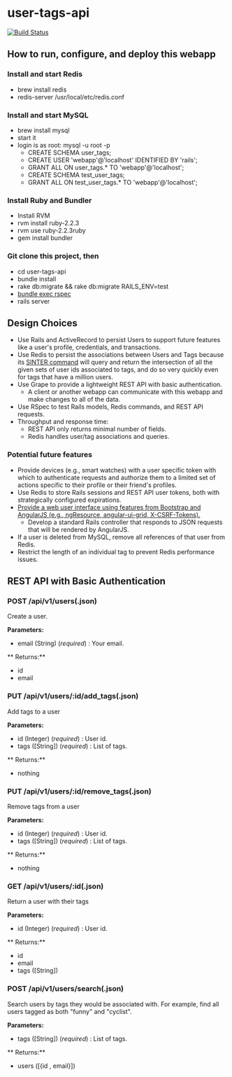 # user-tags-api

[![Build Status](https://travis-ci.org/robertjamesmiller/user-tags-api.svg?branch=master)](https://travis-ci.org/robertjamesmiller/user-tags-api)

## How to run, configure, and deploy this webapp
 
### Install and start Redis

* brew install redis
* redis-server /usr/local/etc/redis.conf

### Install and start MySQL

* brew install mysql
* start it
* login is as root: mysql -u root -p
  * CREATE SCHEMA user_tags;
  * CREATE USER 'webapp'@'localhost' IDENTIFIED BY 'rails';
  * GRANT ALL ON user_tags.* TO 'webapp'@'localhost';
  * CREATE SCHEMA test_user_tags; 
  * GRANT ALL ON test_user_tags.* TO 'webapp'@'localhost';

### Install Ruby and Bundler

* Install RVM
* rvm install ruby-2.2.3
* rvm use ruby-2.2.3ruby 
* gem install bundler

### Git clone this project, then

* cd user-tags-api
* bundle install
* rake db:migrate && rake db:migrate RAILS_ENV=test
* [bundle exec rspec](https://travis-ci.org/robertjamesmiller/user-tags-api)
* rails server

## Design Choices

* Use Rails and ActiveRecord to persist Users to support future features like a user's profile, credentials, and transactions.
* Use Redis to persist the associations between Users and Tags because its [SINTER command](http://redis.io/commands/SINTER) will query and return the intersection of all the given sets of user ids associated to tags, and do so very quickly even for tags that have a million users. 
* Use Grape to provide a lightweight REST API with basic authentication.
  * A client or another webapp can communicate with this webapp and make changes to all of the data.
* Use RSpec to test Rails models, Redis commands, and REST API requests.
* Throughput and response time:
  * REST API only returns minimal number of fields.
  * Redis handles user/tag associations and queries.

### Potential future features

* Provide devices (e.g., smart watches) with a user specific token with which to authenticate requests and authorize them to a limited set of actions specific to their profile or their friend's profiles.
* Use Redis to store Rails sessions and REST API user tokens, both with strategically configured expirations.
* [Provide a web user interface using features from Bootstrap and AngularJS (e.g., ngResource, angular-ui-grid, X-CSRF-Tokens).](https://github.com/sparc-request/sparc-request/pull/219/files?diff=unified)
  * Develop a standard Rails controller that responds to JSON requests that will be rendered by AngularJS.
* If a user is deleted from MySQL, remove all references of that user from Redis.
* Restrict the length of an individual tag to prevent Redis performance issues.
  

## REST API with Basic Authentication

### POST /api/v1/users(.json)

 Create a user.

**Parameters:** 

 - email (String) (*required*) : Your email. 
 
** Returns:**

 - id
 - email

### PUT /api/v1/users/:id/add\_tags(.json)

 Add tags to a user

**Parameters:** 

 - id (Integer) (*required*) : User id. 
 - tags ([String]) (*required*) : List of tags. 
 
** Returns:**

 - nothing

### PUT /api/v1/users/:id/remove\_tags(.json)

 Remove tags from a user

**Parameters:** 

 - id (Integer) (*required*) : User id. 
 - tags ([String]) (*required*) : List of tags. 

** Returns:**

 - nothing

### GET /api/v1/users/:id(.json)

 Return a user with their tags

**Parameters:** 

 - id (Integer) (*required*) : User id. 

** Returns:**

 - id
 - email
 - tags ([String])

### POST /api/v1/users/search(.json)

 Search users by tags they would be associated with. For example, find all users tagged as both "funny" and "cyclist". 

**Parameters:** 

 - tags ([String]) (*required*) : List of tags. 
 
** Returns:**

 - users ([{id , email}])